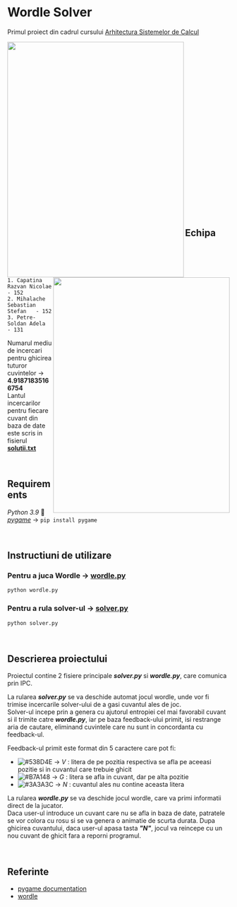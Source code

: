 # Wordle Solver 
Primul proiect din cadrul cursului [Arhitectura Sistemelor de Calcul](https://cs.unibuc.ro/~crusu/asc/index.html)

<p>
  <img align = "left" width="400" height="533" src="https://github.com/sebimih13/Wordle-Solver/blob/main/gifs/player%20input.gif">
  <img align = "right" width="400" height="533" src="https://github.com/sebimih13/Wordle-Solver/blob/main/gifs/solver%20input.gif">
</p>

<br /> <br /> <br /> <br /> <br /> <br /> <br /> <br /> <br /> <br /> <br /> <br /> <br /> <br /> <br /> <br /> <br /> <br /> <br /> <br /> <br /> <br /> <br />


## Echipa

    1. Capatina Razvan Nicolae      - 152
    2. Mihalache Sebastian Stefan   - 152
    3. Petre-Soldan Adela           - 131

Numarul mediu de incercari pentru ghicirea tuturor cuvintelor  &rarr;  __4.91871835166754__  
Lantul incercarilor pentru fiecare cuvant din baza de date este scris in fisierul [__solutii.txt__](https://github.com/sebimih13/Wordle-Solver/blob/main/Statistica/solutii.txt)

<br />


## Requirements
_Python 3.9_ 🐍   
[_pygame_](https://www.pygame.org/wiki/GettingStarted)    &rarr;   `pip install pygame`

<br />


## Instructiuni de utilizare

### Pentru a juca Wordle &rarr; [wordle.py](https://github.com/sebimih13/Wordle-Solver/blob/main/Wordle/wordle.py)
```python
python wordle.py
```

### Pentru a rula solver-ul &rarr; [solver.py](https://github.com/sebimih13/Wordle-Solver/blob/main/Solver/solver.py)
```python
python solver.py
```

<br />


## Descrierea proiectului

Proiectul contine 2 fisiere principale ___solver.py___ si ___wordle.py___, care comunica prin IPC.  

La rularea ___solver.py___ se va deschide automat jocul wordle, unde vor fi trimise incercarile solver-ului de a gasi cuvantul ales de joc.  
Solver-ul incepe prin a genera cu ajutorul entropiei cel mai favorabil cuvant si il trimite catre ___wordle.py___, iar pe baza feedback-ului primit, isi restrange aria de cautare, eliminand cuvintele care nu sunt in concordanta cu feedback-ul.  

Feedback-ul primit este format din 5 caractere care pot fi:  
- ![#538D4E](https://placehold.co/15x15/538D4E/538D4E.png) &rarr; _V_  : litera de pe pozitia respectiva se afla pe aceeasi pozitie si in cuvantul care trebuie ghicit
- ![#B7A148](https://placehold.co/15x15/B7A148/B7A148.png) &rarr; _G_  : litera se afla in cuvant, dar pe alta pozitie
- ![#3A3A3C](https://placehold.co/15x15/3A3A3C/3A3A3C.png) &rarr; _N_  : cuvantul ales nu contine aceasta litera  

La rularea ___wordle.py___ se va deschide jocul wordle, care va primi informatii direct de la jucator.  
Daca user-ul introduce un cuvant care nu se afla in baza de date, patratele se vor colora cu rosu si se va genera o animatie de scurta durata.
Dupa ghicirea cuvantului, daca user-ul apasa tasta ___"N"___, jocul va reincepe cu un nou cuvant de ghicit fara a reporni programul.

<br />

## Referinte
- [pygame documentation](https://www.pygame.org/docs/)
- [wordle](https://www.youtube.com/watch?v=v68zYyaEmEA&ab_channel=3Blue1Brown)


